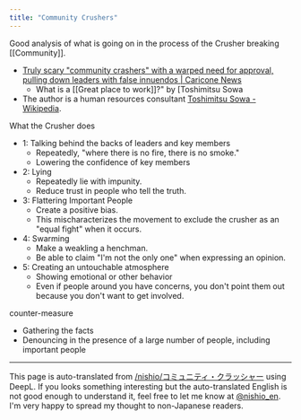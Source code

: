 ```yaml
---
title: "Community Crushers"
---
```


Good analysis of what is going on in the process of the Crusher breaking [[Community]].
- [Truly scary "community crashers" with a warped need for approval, pulling down leaders with false innuendos | Caricone News](https://news.careerconnection.jp/?p=24425)
    - What is a [[Great place to work]]?" by [Toshimitsu Sowa
- The author is a human resources consultant [Toshimitsu Sowa - Wikipedia](https://ja.wikipedia.org/wiki/%E6%9B%BD%E5%92%8C%E5%88%A9%E5%85%89).

What the Crusher does
- 1: Talking behind the backs of leaders and key members
    - Repeatedly, "where there is no fire, there is no smoke."
    - Lowering the confidence of key members
- 2: Lying
    - Repeatedly lie with impunity.
    - Reduce trust in people who tell the truth.
- 3: Flattering Important People
    - Create a positive bias.
    - This mischaracterizes the movement to exclude the crusher as an "equal fight" when it occurs.
- 4: Swarming
    - Make a weakling a henchman.
    - Be able to claim "I'm not the only one" when expressing an opinion.
- 5: Creating an untouchable atmosphere
    - Showing emotional or other behavior
    - Even if people around you have concerns, you don't point them out because you don't want to get involved.

counter-measure
- Gathering the facts
- Denouncing in the presence of a large number of people, including important people
---
This page is auto-translated from [/nishio/コミュニティ・クラッシャー](https://scrapbox.io/nishio/コミュニティ・クラッシャー) using DeepL. If you looks something interesting but the auto-translated English is not good enough to understand it, feel free to let me know at [@nishio_en](https://twitter.com/nishio_en). I'm very happy to spread my thought to non-Japanese readers.